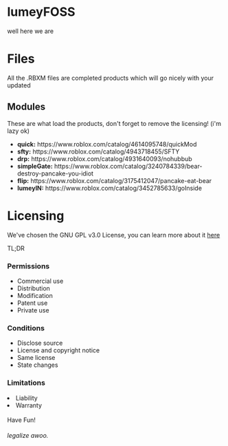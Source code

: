 # lumeyFOSS
well here we are

<h1> Files </h1>
All the .RBXM files are completed products which will go nicely with your updated
<h2> Modules </h2>
These are what load the products, don't forget to remove the licensing! (i'm lazy ok)
<ul>
<li><b>quick:</b> https://www.roblox.com/catalog/4614095748/quickMod</li>
<li><b>sfty:</b> https://www.roblox.com/catalog/4943718455/SFTY</li>
<li><b>drp:</b> https://www.roblox.com/catalog/4931640093/nohubbub</li>
<li><b>simpleGate:</b> https://www.roblox.com/catalog/3240784339/bear-destroy-pancake-you-idiot</li>
<li><b>flip:</b> https://www.roblox.com/catalog/3175412047/pancake-eat-bear</li>
<li><b>lumeyIN:</b> https://www.roblox.com/catalog/3452785633/goInside</li>
</ul>
<h1>Licensing</h1>
<p>We've chosen the GNU GPL v3.0 License, you can learn more about it <a href="https://choosealicense.com/licenses/gpl-3.0/">here</a></p>
TL;DR
<h3> Permissions </h3>
<ul>
 <li>Commercial use</li>
 <li>Distribution</li>
 <li>Modification</li>
 <li>Patent use</li>
 <li>Private use</li>
</ul>
 <h3> Conditions </h3>
<ul>
 <li>Disclose source</li>
 <li>License and copyright notice</li>
 <li>Same license</li>
 <li>State changes</li>
</ul>
<h3> Limitations </h3
<ul>  
 <li>Liability</li>
 <li>Warranty</li>
</ul>
<br>
Have Fun!
<br>
<h6> legalize awoo. </h6>
